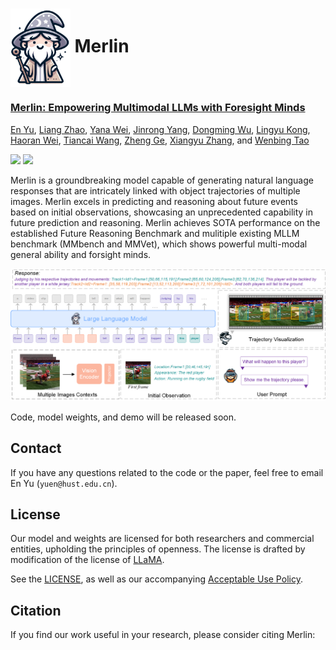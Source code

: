# <img src="assets/merlin_logo.png" style="width: 19.0%" align=center> Merlin

<h3><a href="">Merlin: Empowering Multimodal LLMs with Foresight Minds</a></h3>

[En Yu](https://scholar.google.com.hk/citations?user=rWCQMNgAAAAJ&hl=zh-CN), [Liang Zhao](), [Yana Wei](), [Jinrong Yang](https://yancie-yjr.github.io/), [Dongming Wu](), [Lingyu Kong](), [Haoran Wei](https://scholar.google.com/citations?user=J4naK0MAAAAJ&hl=en), [Tiancai Wang](), [Zheng Ge](https://joker316701882.github.io/), [Xiangyu Zhang](https://scholar.google.com/citations?user=yuB-cfoAAAAJ&hl=en), and [Wenbing Tao]()
	
<a href="https://ahnsun.github.io/merlin/"><img src="https://img.shields.io/badge/Project-Page-Green"></a>
<a href=""><img src="https://img.shields.io/badge/Paper-PDF-orange"></a> 

Merlin is a groundbreaking model capable of generating natural language responses that are intricately linked with object trajectories of multiple images. Merlin excels in predicting and reasoning about future events based on initial observations, showcasing an unprecedented capability in future prediction and reasoning. Merlin achieves SOTA performance on the established Future Reasoning Benchmark and mulitiple existing MLLM benchmark (MMbench and MMVet), which shows powerful multi-modal general ability and forsight minds.


![](assets/merlin.png)

Code, model weights, and demo will be released soon.


## Contact
If you have any questions related to the code or the paper, feel free to email En Yu (`yuen@hust.edu.cn`).

## License
Our model and weights are licensed for both researchers and commercial entities, upholding the principles of openness. The license is drafted by modification of the license of [LLaMA](https://github.com/facebookresearch/llama).

See the [LICENSE](./LICENSE), as well as our accompanying [Acceptable Use Policy](./USE_POLICY.md).

## Citation

If you find our work useful in your research, please consider citing Merlin: